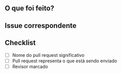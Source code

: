 ## O que foi feito?

## Issue correspondente

## Checklist
* [ ] Nome do pull request significativo
* [ ] Pull request representa o que está sendo enviado
* [ ] Revisor marcado 
